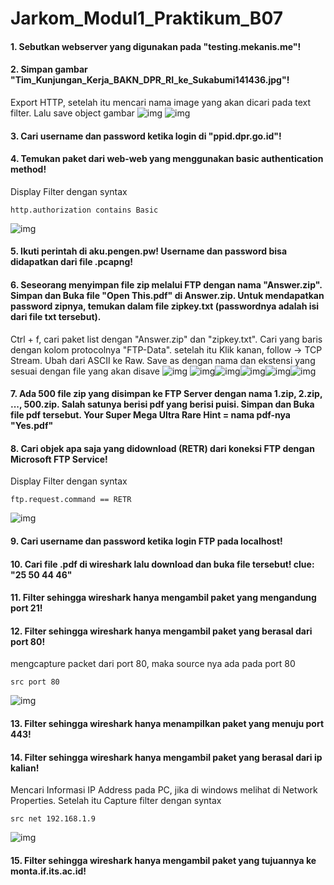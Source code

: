 # Jarkom_Modul1_Praktikum_B07

#### 1. Sebutkan webserver yang digunakan pada "testing.mekanis.me"!
#### 2. Simpan gambar "Tim_Kunjungan_Kerja_BAKN_DPR_RI_ke_Sukabumi141436.jpg"!
Export HTTP, setelah itu mencari nama image yang akan dicari pada text filter. Lalu save object gambar
![img](21.png)
![img](Tim_Kunjungan_Kerja_BAKN_DPR_RI_ke_Sukabumi141436.jpg)
#### 3. Cari username dan password ketika login di "ppid.dpr.go.id"!
#### 4. Temukan paket dari web-web yang menggunakan basic authentication method!
Display Filter dengan syntax
```
http.authorization contains Basic
```
![img](4.png)
#### 5. Ikuti perintah di aku.pengen.pw! Username dan password bisa didapatkan dari file .pcapng!
#### 6. Seseorang menyimpan file zip melalui FTP dengan nama "Answer.zip". Simpan dan Buka file "Open This.pdf" di Answer.zip. Untuk mendapatkan password zipnya, temukan dalam file zipkey.txt (passwordnya adalah isi dari file txt tersebut).
Ctrl + f, cari paket list dengan "Answer.zip" dan "zipkey.txt". Cari yang baris dengan kolom protocolnya "FTP-Data". setelah itu Klik kanan, follow -> TCP Stream. Ubah dari ASCII ke Raw. Save as dengan nama dan ekstensi yang sesuai dengan file yang akan disave
![img](61.png)
![img](62.png)![img](63.png)![img](64.png)![img](65.png)![img](66.png)
#### 7. Ada 500 file zip yang disimpan ke FTP Server dengan nama 1.zip, 2.zip, ..., 500.zip. Salah satunya berisi pdf yang berisi puisi. Simpan dan Buka file pdf tersebut. Your Super Mega Ultra Rare Hint = nama pdf-nya "Yes.pdf"
#### 8. Cari objek apa saja yang didownload (RETR) dari koneksi FTP dengan Microsoft FTP Service!
Display Filter dengan syntax
```
ftp.request.command == RETR
```
![img](8.png)
#### 9. Cari username dan password ketika login FTP pada localhost!
#### 10. Cari file .pdf di wireshark lalu download dan buka file tersebut! clue: "25 50 44 46"
#### 11. Filter sehingga wireshark hanya mengambil paket yang mengandung port 21!
#### 12. Filter sehingga wireshark hanya mengambil paket yang berasal dari port 80!
mengcapture packet dari port 80, maka source nya ada pada port 80
```
src port 80
```
![img](12.png)
#### 13. Filter sehingga wireshark hanya menampilkan paket yang menuju port 443!
#### 14. Filter sehingga wireshark hanya mengambil paket yang berasal dari ip kalian!
Mencari Informasi IP Address pada PC, jika di windows melihat di Network Properties. Setelah itu Capture filter dengan syntax
```
src net 192.168.1.9
```
![img](14.png)
#### 15. Filter sehingga wireshark hanya mengambil paket yang tujuannya ke monta.if.its.ac.id!
